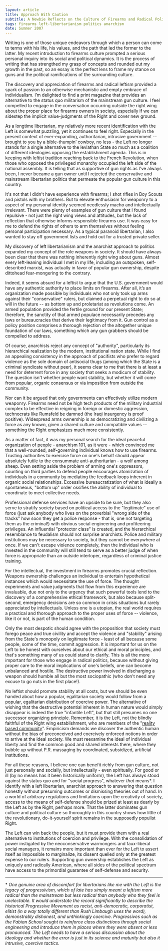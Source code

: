 ```yaml
---
layout: article
title: Approach With Caution
subtitle: A Newbie Reflects on the Culture of Firearms and Radical Politic
tags: firearms left-libertarianism politics anarchism
date: Summer 2007
---
```

Writing is one of those unique endeavors through which a person can come to terms with his life, his values, and the path that led the former to the latter.  My recent introduction to firearms culture prompted a serious personal inquiry into its social and political dynamics.  It is the process of writing that has strengthed my grasp of concepts and rounded out my growth in the past, so an essay is the perfect lens to frame my stance on guns and the political ramifications of the surrounding culture.

The discovery and appreciation of firearms and radical leftism provided a spark of passion to an otherwise mechanistic and empty embrace of individualism.  I’m delighted to find a print magazine that provides an alternative to the status quo militarism of the mainstream gun culture.  I feel compelled to engage in the conversation occurring outside the right wing about the proper place for firearms owners in society, especially if we can sidestep the implicit value-judgments of the Right and cover new ground.

As a longtime libertarian, my relatively more recent identification with the Left is somewhat puzzling, yet it continues to feel right.  Especially in the present context of ever-expanding, authoritarian, intrusive government -- brought to you by a bible-thumpin’ cowboy, no less - the Left no longer stands for a single alternative to the leviathan State so much as a coalition of different ideologies opposing the establishment agenda.  This is in keeping with leftist tradition reaching back to the French Revolution, when those who opposed the privileged monarchy occupied the left side of the national assembly.  It is telling that as supportive of gun rights as I've always been, I never became a gun owner until I rejected the conservative and mainstream libertarian politics that permeate the popular gun culture in this country.

It's not that I didn't have experience with firearms; I shot rifles in Boy Scouts and pistols with my brothers.  But to elevate enthusiasm for weaponry to a aspect of my personal identity seemed needlessly macho and intellectually irrelevant.  There were plenty of examples of gun culture that I found repulsive - not just the right wing views and attitudes, but the lack of reflection that otherwise informs responsible firearms use.  It was easy for me to defend the rights of others to arm themselves without feeling personal participation necessary.  As a typical paranoid libertarian, I also wanted to stay off government lists and hold out for a trusted private seller.

My discovery of left libertarianism and the anarchist approach to politics expanded my concept of the role weapons in society.  It should have always been clear that there was nothing inherently right wing about guns.  Almost every left-leaning individual I met in my life, including an outspoken, self-described marxist, was actually in favor of popular gun ownership, despite dittohead fear-mongering to the contrary.  

Indeed, it seems absurd for a leftist to argue that the U.S. government would have any authentic authority to place limits on firearms.  After all, it’s an organization made possible by individuals who not only took up arms against their "conservative" rulers, but claimed a perpetual right to do so at will in the future -- as bottom up and proletariat as revolutions come.  An armed population provided the fertile ground for our present State; therefore, the sanctity of that armed populace necessarily precedes any laws or bureaucracies that derive their legitimacy from it.  Gun control as a policy position comprises a thorough rejection of the altogether unique foundation of our laws, something which any gun grabbers should be compelled to address.

Of course, anarchists reject any concept of "authority", particularly its hierarchical realization by the modern, institutional nation state.  While I find an appealing consistency in the approach of pacifists who prefer to regard violence as the sole domain of antisocial thugs (among which the State is a criminal syndicate without peer), it seems clear to me that there is at least a need for deterrent force in any society that seeks a modicum of stability.  The question isn't whether people want stability, but whether it will come from popular, organic consensus or via imposition from outside the community.  

Nor can it be argued that only governments can effectively utilize modern weaponry.  Firearms need not be high tech products of the military industrial complex to be effective in reigning in foreign or domestic aggression, technocrats like Rumsfeld be damned (the Iraqi insurgency is proof positive).  Widespread arms ownership is as democratizing and civilizing a force as any known, given a shared culture and compatible values -- something the Right emphasizes much more consistently.  

As a matter of fact, it was my personal search for the ideal peaceful organization of people - anarchism 101, as it were - which convinced me that a well-rounded, self-governing individual knows how to use firearms.  Trusting authorities to exercise force on one's behalf should appear absolutely futile to the consummate anti-authoritarian - a wolf among sheep.  Even setting aside the problem of arming one's oppressors, counting on third parties to defend people encourages atomization of individuals in a community by mediating the feedback loops inherent in organic social relationships. Excessive bureaucratization of what is ideally a spontaneous, "bottom up" order ossifies the ability of individual to coordinate to meet collective needs.

Professional defense services have an upside to be sure, but they also serve to stratify society based on political access to the "legitimate" use of force (just ask anybody who lives on the proverbial "wrong side of the tracks" how soon they get a police response - that is, one not targeting them as the criminal!) with obvious social engineering and profiteering privileges.  An influential "protector class" is created, and the hierarchical resemblance to feudalism should not surprise anarchists.  Police and military institutions may be necessary to society, but they cannot be everywhere at once.  If we can't escape violence completely, then the individual who is invested in the community will still tend to serve as a better judge of when force is appropriate than an outside interloper, regardless of criminal justice training. 

For the intellectual, the investment in firearms promotes crucial reflection.  Weapons ownership challenges an individual to entertain hypothetical instances which would necessitate the use of force.  The thought experiments and value judgments that flow from this experience are invaluable, due not only to the urgency that such powerful tools lend to the discovery of a comprehensive ethical framework, but also because split-second, emergency decisions are so common in crisis situations but rarely appreciated by intellectuals.  Unless one is a utopian, the real world requires a practical and thorough approach to the proper uses of force -- violence, like it or not, is part of the human condition.  

Only the most despotic should agree with the proposition that society must forego peace and true civility and accept the violence and "stability" arising from the State's monopoly on legitimate force - least of all because some people, some of the time, commit aggression.  It is important for us on the Left to be honest with ourselves about our ethical and moral principles, and that's something many of us could stand to clarify.  This is all the more important for those who engage in radical politics, because without giving proper care to the moral implications of one's beliefs, one can become unbalanced and hostile.  The destructive power involved in discharging a weapon should humble all but the most sociopathic (who don't need any excuse to go nuts in the first place!).  

No leftist should promote stability at all costs, but we should be even handed about how a popular, egalitarian society would follow from a popular, egalitarian distribution of coercive power.  The alternative of wishing that the destructive potential inherent in human nature would simply disappear is indeed the true "infantile Left", but that still presumes no one successor organizing principle. Remember, it is the Left, not the blindly faithful of the Right wing establishment, who are members of the "[reality based community](http://www.nytimes.com/2004/10/17/magazine/17BUSH.html?_r=1&ex=1255665600&en=890a96189e162076&ei=5090&partner=rssuserland)".   Empiricism demands we discover the authentic human without the bias of preconceived and coercively enforced notions in order to arrive at the ideal society.  We must reexamine the ideal of individual liberty and find the common good and shared interests there, where they bubble up without P.R. massaging by coordinated, subsidized, artificial institutions.

For all these reasons, I believe one can benefit richly from gun culture, not just personally and socially, but intellectually - even spiritually.  For good or ill (by no means has it been historically uniform), the Left has always stood against the status quo and for "social progress", whatever _that_ means*.  I identify with a left libertarian, anarchist approach to answering that question honestly without presuming outcomes or dismissing theories out of hand.  In a world of arbitrary regulations and limitations upon the creativity of society, access to the means of self-defense should be prized at least as dearly by the Left as by the Right, perhaps more.  That the latter dominates gun culture and political culture so thoroughly in this country shows how little of the revolutionary, do-it-yourself spirit remains in the supposedly populist Right.

The Left can win back the people, but it must provide them with a real alternative to institutions of coercion and privilege.  With the consolidation of power instigated by the neoconservative warmongers and faux-liberal social managers, it remains more important than ever for the Left to assert itself as impossible to marginalize, its dissent quelled only at the greatest expense to our rulers.  Supporting gun ownership establishes the Left as uniquely and radically American, where all sides of the political spectrum have access to the primordial guarantee of self-defense and security.

- - -

\* _One genuine area of discomfort for libertarians like me with the Left is the legacy of progressivism, which of late has simply meant a leftism more radical than the mainstream but less radical than anybody who they feel is unelectable.  It would understate the record significantly to describe the historical Progressive Movement as racist, anti-democratic, corporatist, elitist (in a way totally different than Rush Limbaugh uses the word), demonstrably dishonest, and unthinkingly coercive.  Progressives such as the Fabian School sought to reinforce class distinctions through social engineering and introduce them in places where they were absent or less pronounced.  The Left needs to have a serious discussion about the ideology and whether the error is just in its science and maturity but also it intrusive, coercive tactics._